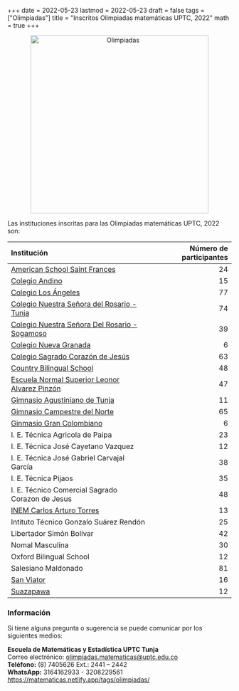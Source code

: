 +++
date      = 2022-05-23
lastmod   = 2022-05-23
draft     = false
tags      = ["Olimpiadas"]
title     = "Inscritos Olimpiadas matemáticas UPTC, 2022"
math      = true
+++

<center><img src="https://matematicas.netlify.com/img/Olimpiadas.png" alt="Olimpiadas" width="400"/></center>


Las instituciones inscritas para las Olimpiadas matemáticas UPTC, 2022 son:

| Institución | Número de participantes|
|:--------------|-----------:|
|[American School Saint Frances](http://americanschooltunja.com/)	| 24 |
|[Colegio Andino](https://colegioandinotunja.edu.co/)	| 15|
|[Colegio Los Ángeles](http://colegiolosangelestunja.com/) |	77|
|[Colegio Nuestra Señora del Rosario - Tunja](https://colrosariotunja.edu.co/Portal/)|	74|
|[Colegio Nuestra Señora Del Rosario -Sogamoso](https://colrosario.controlacademico.com/index.php) |	39|
|[Colegio Nueva Granada](https://colegionuevagranada.edu.co/)	| 6|
|[Colegio Sagrado Corazón de Jesús](https://colsagradosamaca.edu.co/)	| 63|
|[Country Bilingual School](https://countrybilingualschool.edu.co/)	| 48|
|[Escuela Normal Superior Leonor Alvarez Pinzón](https://enslap.edu.co/enslapt/)| 47|
|[Gimnasio Agustiniano de Tunja](https://gimnasioagustinianotunja.edu.co/)	| 11|
|[Gimnasio Campestre del Norte](https://gcn.edu.co/)	| 65|
|[Ginmasio Gran Colombiano](https://www.gimnasiograncolombiano.edu.co/)	| 6|
|I. E. Técnica Agricola de Paipa	| 23|
|I. E. Técnica José Cayetano Vazquez	| 12|
|I. E. Técnica José Gabriel Carvajal García	| 38|
|I. E. Técnica Pijaos	| 35|
|I. E. Técnico Comercial Sagrado Corazon de Jesus	|48|
|[INEM Carlos Arturo Torres](https://www.inemtunja.edu.co/)	| 13|
|Intituto Técnico Gonzalo Suárez Rendón	|25|
|Libertador Simón Bolivar |	42|
|Nomal Masculina	| 30|
|Oxford Bilingual School |	12|
|Salesiano Maldonado	| 81|
|[San Viator](https://www.sanviatortunja.edu.co/)	| 16|
|[Suazapawa](https://suazapawa.edu.co/)	| 12|



### Información

Si tiene alguna pregunta o sugerencia se puede comunicar por los siguientes medios: 

**Escuela de Matemáticas y Estadística UPTC Tunja** <br>
Correo electrónico: [olimpiadas.matematicas@uptc.edu.co](mailto:olimpiadas.matematicas@uptc.edu.co) <br>
**Teléfono:** (8) 7405626 Ext.: 2441 – 2442 <br>
**WhatsApp:** 3164162933 - 3208229561<br>
https://matematicas.netlify.app/tags/olimpiadas/ 
